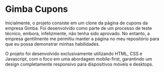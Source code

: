 # Gimba Cupons

Inicialmente, o projeto consiste em um clone da página de cupons da empresa Gimba. Foi desenvolvido como parte de um processo de teste técnico, embora, infelizmente, não tenha sido aprovado. No entanto, a empresa gentilmente me permitiu manter a página no meu repositório para que eu possa demonstrar minhas habilidades.

O projeto foi desenvolvido exclusivamente utilizando HTML, CSS e Javascript, com o foco em uma abordagem mobile-first, garantindo um design completamente responsivo para dispositivos móveis e desktops.
